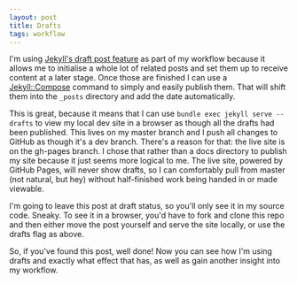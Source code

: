 ```yaml
---
layout: post
title: Drafts
tags: workflow
---
```

I'm using [Jekyll's draft post feature](https://jekyllrb.com/docs/drafts/) as part of my workflow because it allows me to initialise a whole lot of related posts and set them up to receive content at a later stage. Once those are finished I can use a [Jekyll::Compose](https://github.com/jekyll/jekyll-compose) command to simply and easily publish them. That will shift them into the `_posts` directory and add the date automatically.

This is great, because it means that I can use `bundle exec jekyll serve --drafts` to view my local dev site in a browser as though all the drafts had been published. This lives on my master branch and I push all changes to GitHub as though it's a dev branch. There's a reason for that: the live site is on the gh-pages branch. I chose that rather than a docs directory to publish my site because it just seems more logical to me. The live site, powered by GitHub Pages, will never show drafts, so I can comfortably pull from master (not natural, but hey) without half-finished work being handed in or made viewable.

I'm going to leave this post at draft status, so you'll only see it in my source code. Sneaky. To see it in a browser, you'd have to fork and clone this repo and then either move the post yourself and serve the site locally, or use the drafts flag as above.

So, if you've found this post, well done! Now you can see how I'm using drafts and exactly what effect that has, as well as gain another insight into my workflow.